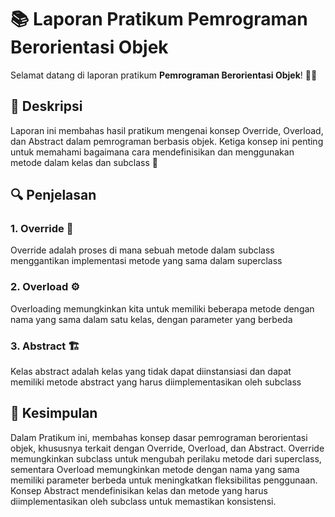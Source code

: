 # 📚 Laporan Pratikum Pemrograman Berorientasi Objek

Selamat datang di laporan pratikum **Pemrograman Berorientasi Objek**! 🎉😄

## 📖 Deskripsi
Laporan ini membahas hasil pratikum mengenai konsep Override, Overload, dan Abstract dalam pemrograman berbasis objek. Ketiga konsep ini penting untuk memahami bagaimana cara mendefinisikan dan menggunakan metode dalam kelas dan subclass 🤖

## 🔍 Penjelasan
### 1. Override 🔄
Override adalah proses di mana sebuah metode dalam subclass menggantikan implementasi metode yang sama dalam superclass

### 2. Overload ⚙️
Overloading memungkinkan kita untuk memiliki beberapa metode dengan nama yang sama dalam satu kelas, dengan parameter yang berbeda

### 3. Abstract 🏗️
Kelas abstract adalah kelas yang tidak dapat diinstansiasi dan dapat memiliki metode abstract yang harus diimplementasikan oleh subclass

## 📝 Kesimpulan
Dalam Pratikum ini,  membahas konsep dasar pemrograman berorientasi objek, khususnya terkait dengan Override, Overload, dan Abstract. Override memungkinkan subclass untuk mengubah perilaku metode dari superclass, sementara Overload memungkinkan metode dengan nama yang sama memiliki parameter berbeda untuk meningkatkan fleksibilitas penggunaan. Konsep Abstract mendefinisikan kelas dan metode yang harus diimplementasikan oleh subclass untuk memastikan konsistensi. 
